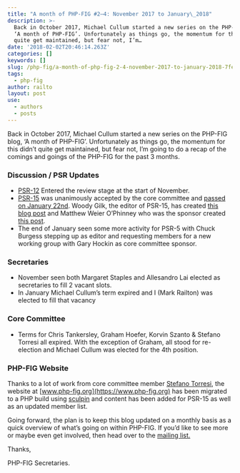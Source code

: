 ```yaml
---
title: "A month of PHP-FIG #2–4: November 2017 to January\_2018"
description: >-
  Back in October 2017, Michael Cullum started a new series on the PHP-FIG blog,
  ‘A month of PHP-FIG’. Unfortunately as things go, the momentum for this didn’t
  quite get maintained, but fear not, I’m…
date: '2018-02-02T20:46:14.263Z'
categories: []
keywords: []
slug: /php-fig/a-month-of-php-fig-2-4-november-2017-to-january-2018-7fe8bc4b7085
tags:
  - php-fig
author: railto
layout: post
use:
  - authors
  - posts
---
```


Back in October 2017, Michael Cullum started a new series on the PHP-FIG blog, ‘A month of PHP-FIG’. Unfortunately as things go, the momentum for this didn’t quite get maintained, but fear not, I’m going to do a recap of the comings and goings of the PHP-FIG for the past 3 months.

### **Discussion / PSR Updates**

*   [PSR-12](https://groups.google.com/forum/#!topic/php-fig/J_d85lMDf2k) Entered the review stage at the start of November.
*   [PSR-15](https://www.php-fig.org/psr/psr-15/) was unanimously accepted by the core committee and [passed on January 22nd](https://groups.google.com/forum/#!msg/php-fig/f5lL_QNIrgI/SmYZVw_5AwAJ). Woody Gilk, the editor of PSR-15, has created [this blog post](http://shadowhand.me/announcing-psr-15/) and Matthew Weier O’Phinney who was the sponsor created [this post](https://mwop.net/blog/2018-01-23-psr-15.html?utm_source=dlvr.it&utm_medium=phpfig-blog).
*   The end of January seen some more activity for PSR-5 with Chuck Burgess stepping up as editor and requesting members for a new working group with Gary Hockin as core committee sponsor.

### Secretaries

*   November seen both Margaret Staples and Allesandro Lai elected as secretaries to fill 2 vacant slots.
*   In January Michael Cullum’s term expired and I (Mark Railton) was elected to fill that vacancy

### Core Committee

*   Terms for Chris Tankersley, Graham Hoefer, Korvin Szanto & Stefano Torresi all expired. With the exception of Graham, all stood for re-election and Michael Cullum was elected for the 4th position.

### PHP-FIG Website

Thanks to a lot of work from core committee member [Stefano Torresi](https://twitter.com/storresi), the website at [www.php-fig.org](https://www.php-fig.org) has been migrated to a PHP build using [sculpin](https://sculpin.io/) and content has been added for PSR-15 as well as an updated member list.

Going forward, the plan is to keep this blog updated on a monthly basis as a quick overview of what’s going on within PHP-FIG. If you’d like to see more or maybe even get involved, then head over to the [mailing list.](https://groups.google.com/forum/?fromgroups#!forum/php-fig)

Thanks,

PHP-FIG Secretaries.
